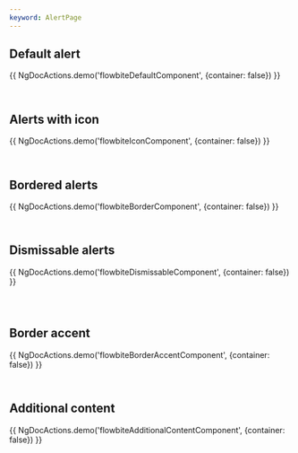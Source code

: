 ```yaml
---
keyword: AlertPage
---
```


## Default alert

{{ NgDocActions.demo('flowbiteDefaultComponent', {container: false}) }}

```html file="./_default.component.ts"#L10-L39 group="default" name="html"

```

```typescript file="./_default.component.ts"#L1-L1 group="default" name="typescript"

```

## Alerts with icon

{{ NgDocActions.demo('flowbiteIconComponent', {container: false}) }}

```html file="./_icon.component.ts"#L10-L51 group="icon" name="html"

```

```typescript file="./_icon.component.ts"#L1-L1 group="icon" name="typescript"

```

## Bordered alerts

{{ NgDocActions.demo('flowbiteBorderComponent', {container: false}) }}

```html file="./_border.component.ts"#L10-L45 group="border" name="html"

```

```typescript file="./_border.component.ts"#L1-L1 group="border" name="typescript"

```

## Dismissable alerts

{{ NgDocActions.demo('flowbiteDismissableComponent', {container: false}) }}

```html file="./_dismissable.component.ts"#L10-L51 group="dismissable" name="html"

```

```typescript file="./_dismissable.component.ts"#L1-L1 group="dismissable" name="typescript"

```

```typescript file="./_dismissable.component.ts"#L55 group="dismissable" name="typescript"

```

## Border accent

{{ NgDocActions.demo('flowbiteBorderAccentComponent', {container: false}) }}

```html file="./_border-accent.component.ts"#L10-L45 group="border-accent" name="html"

```

```typescript file="./_border-accent.component.ts"#L1-L1 group="border-accent" name="typescript"

```

## Additional content

{{ NgDocActions.demo('flowbiteAdditionalContentComponent', {container: false}) }}

```html file="./_additional-content.component.ts"#L10-L51 group="additional-content" name="html"

```

```typescript file="./_additional-content.component.ts"#L1-L1 group="additional-content" name="typescript"

```
